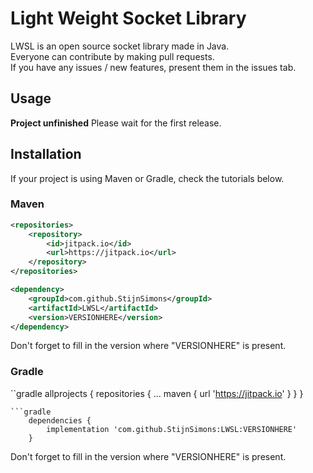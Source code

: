 # Light Weight Socket Library
LWSL is an open source socket library made in Java.  
Everyone can contribute by making pull requests.  
If you have any issues / new features, present them in the issues tab.

## Usage
**Project unfinished**
Please wait for the first release.

## Installation
If your project is using Maven or Gradle, check the tutorials below.

### Maven

```xml
<repositories>
	<repository>
		<id>jitpack.io</id>
		<url>https://jitpack.io</url>
	</repository>
</repositories>
```
```xml
<dependency>
	<groupId>com.github.StijnSimons</groupId>
	<artifactId>LWSL</artifactId>
	<version>VERSIONHERE</version>
</dependency>
```
Don't forget to fill in the version where "VERSIONHERE" is present.

### Gradle

``gradle
	allprojects {
		repositories {
			...
			maven { url 'https://jitpack.io' }
		}
	}
```
```gradle
	dependencies {
		implementation 'com.github.StijnSimons:LWSL:VERSIONHERE'
	}
```
Don't forget to fill in the version where "VERSIONHERE" is present.